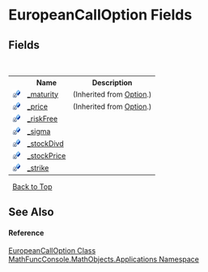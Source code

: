 # EuropeanCallOption Fields
 


## Fields
&nbsp;<table><tr><th></th><th>Name</th><th>Description</th></tr><tr><td>![Private field](media/privfield.gif "Private field")</td><td><a href="0301d4d2-1cc6-0150-206d-11537f7cc5f4">_maturity</a></td><td> (Inherited from <a href="03a5ddd0-9c60-07f4-42e6-a2afd39c4365">Option</a>.)</td></tr><tr><td>![Private field](media/privfield.gif "Private field")</td><td><a href="1b45e884-d560-ce8b-cd48-4580a467c2a0">_price</a></td><td> (Inherited from <a href="03a5ddd0-9c60-07f4-42e6-a2afd39c4365">Option</a>.)</td></tr><tr><td>![Private field](media/privfield.gif "Private field")</td><td><a href="69f0501d-6636-b336-8bd2-fa0c542b7d50">_riskFree</a></td><td /></tr><tr><td>![Private field](media/privfield.gif "Private field")</td><td><a href="cf781bf9-d56c-6126-ee5a-2bc1f18dbd5a">_sigma</a></td><td /></tr><tr><td>![Private field](media/privfield.gif "Private field")</td><td><a href="d54a421c-ed2e-68d5-19ac-1fd5f85cf4dd">_stockDivd</a></td><td /></tr><tr><td>![Private field](media/privfield.gif "Private field")</td><td><a href="ef257c5d-a98e-6dff-30ea-95e778de76b1">_stockPrice</a></td><td /></tr><tr><td>![Private field](media/privfield.gif "Private field")</td><td><a href="94e19419-163f-edd3-73f8-62d37b25dbf4">_strike</a></td><td /></tr></table>&nbsp;
<a href="#europeancalloption-fields">Back to Top</a>

## See Also


#### Reference
<a href="eba7caca-fdfc-f0d3-1b88-57d82e2ee2dc">EuropeanCallOption Class</a><br /><a href="d9e4b2f9-9258-2f31-ca55-43e6b838bbc3">MathFuncConsole.MathObjects.Applications Namespace</a><br />
